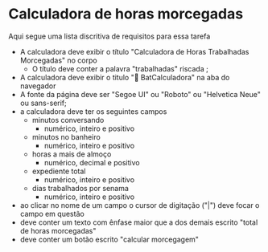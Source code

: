 # Calculadora de horas morcegadas

Aqui segue uma lista discritiva de requisitos para essa tarefa

- A calculadora deve exibir o título "Calculadora de Horas Trabalhadas Morcegadas" no corpo
    - O título deve conter a palavra "trabalhadas" riscada ;
- A calculadora deve exibir o titulo "🦇 BatCalculadora" na aba do navegador
- A fonte da página deve ser "Segoe UI" ou "Roboto" ou "Helvetica Neue" ou sans-serif;
- a calculadora deve ter os seguintes campos
    - minutos conversando
        - numérico, inteiro e positivo
    - minutos no banheiro
        - numérico, inteiro e positivo
    - horas a mais de almoço
        - numérico, decimal e positivo
    - expediente total
        - numérico, inteiro e positivo
    - dias trabalhados por senama
        - numérico, inteiro e positivo
- ao clicar no nome de um campo o cursor de digitação ("|") deve focar o campo em questão 
- deve conter um texto com ênfase maior que a dos demais escrito "total de horas morcegadas"
- deve conter um botão escrito "calcular morcegagem"

